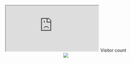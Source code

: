 
<p align="center"> 
  <iframe src="https://interpretasi.id/text-rain/index.html"></iframe>
  Visitor count<br>
  <img src="https://profile-counter.glitch.me/herrye991/count.svg" />
</p>

